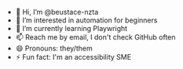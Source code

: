 - 👋 Hi, I’m @beustace-nzta
- 👀 I’m interested in automation for beginners
- 🌱 I’m currently learning Playwright
- 📫 Reach me by email, I don't check GitHub often
- 😄 Pronouns: they/them
- ⚡ Fun fact: I'm an accessibility SME

<!---
beustace-nzta/beustace-nzta is a ✨ special ✨ repository because its `README.md` (this file) appears on your GitHub profile.
You can click the Preview link to take a look at your changes.
--->
